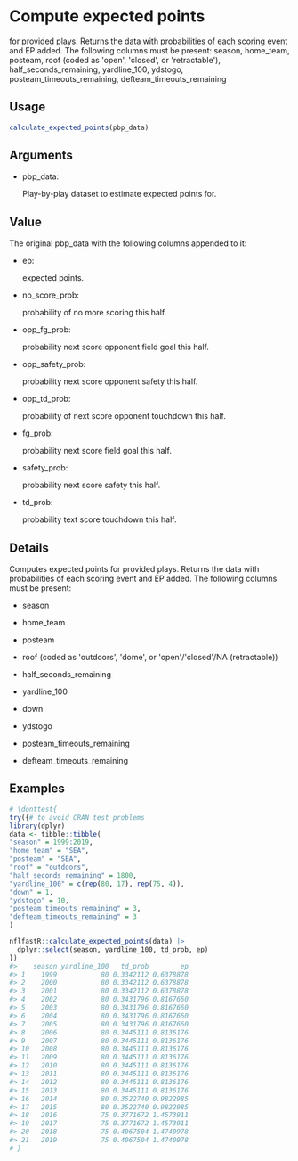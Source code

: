 # Compute expected points

for provided plays. Returns the data with probabilities of each scoring
event and EP added. The following columns must be present: season,
home_team, posteam, roof (coded as 'open', 'closed', or 'retractable'),
half_seconds_remaining, yardline_100, ydstogo,
posteam_timeouts_remaining, defteam_timeouts_remaining

## Usage

``` r
calculate_expected_points(pbp_data)
```

## Arguments

- pbp_data:

  Play-by-play dataset to estimate expected points for.

## Value

The original pbp_data with the following columns appended to it:

- ep:

  expected points.

- no_score_prob:

  probability of no more scoring this half.

- opp_fg_prob:

  probability next score opponent field goal this half.

- opp_safety_prob:

  probability next score opponent safety this half.

- opp_td_prob:

  probability of next score opponent touchdown this half.

- fg_prob:

  probability next score field goal this half.

- safety_prob:

  probability next score safety this half.

- td_prob:

  probability text score touchdown this half.

## Details

Computes expected points for provided plays. Returns the data with
probabilities of each scoring event and EP added. The following columns
must be present:

- season

- home_team

- posteam

- roof (coded as 'outdoors', 'dome', or 'open'/'closed'/NA
  (retractable))

- half_seconds_remaining

- yardline_100

- down

- ydstogo

- posteam_timeouts_remaining

- defteam_timeouts_remaining

## Examples

``` r
# \donttest{
try({# to avoid CRAN test problems
library(dplyr)
data <- tibble::tibble(
"season" = 1999:2019,
"home_team" = "SEA",
"posteam" = "SEA",
"roof" = "outdoors",
"half_seconds_remaining" = 1800,
"yardline_100" = c(rep(80, 17), rep(75, 4)),
"down" = 1,
"ydstogo" = 10,
"posteam_timeouts_remaining" = 3,
"defteam_timeouts_remaining" = 3
)

nflfastR::calculate_expected_points(data) |>
  dplyr::select(season, yardline_100, td_prob, ep)
})
#>    season yardline_100   td_prob        ep
#> 1    1999           80 0.3342112 0.6378878
#> 2    2000           80 0.3342112 0.6378878
#> 3    2001           80 0.3342112 0.6378878
#> 4    2002           80 0.3431796 0.8167660
#> 5    2003           80 0.3431796 0.8167660
#> 6    2004           80 0.3431796 0.8167660
#> 7    2005           80 0.3431796 0.8167660
#> 8    2006           80 0.3445111 0.8136176
#> 9    2007           80 0.3445111 0.8136176
#> 10   2008           80 0.3445111 0.8136176
#> 11   2009           80 0.3445111 0.8136176
#> 12   2010           80 0.3445111 0.8136176
#> 13   2011           80 0.3445111 0.8136176
#> 14   2012           80 0.3445111 0.8136176
#> 15   2013           80 0.3445111 0.8136176
#> 16   2014           80 0.3522740 0.9822985
#> 17   2015           80 0.3522740 0.9822985
#> 18   2016           75 0.3771672 1.4573911
#> 19   2017           75 0.3771672 1.4573911
#> 20   2018           75 0.4067504 1.4740978
#> 21   2019           75 0.4067504 1.4740978
# }
```
